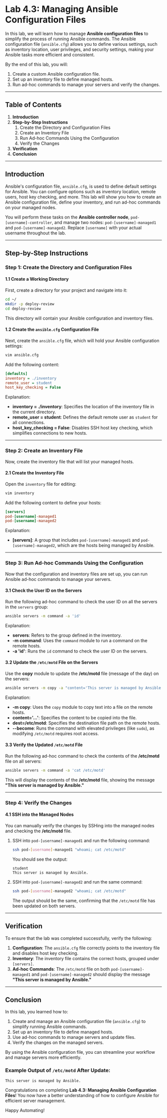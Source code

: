 # Lab 4.3: Managing Ansible Configuration Files

In this lab, we will learn how to manage **Ansible configuration files** to simplify the process of running Ansible commands. The Ansible configuration file (`ansible.cfg`) allows you to define various settings, such as inventory location, user privileges, and security settings, making your Ansible tasks more efficient and consistent.

By the end of this lab, you will:
1. Create a custom Ansible configuration file.
2. Set up an inventory file to define managed hosts.
3. Run ad-hoc commands to manage your servers and verify the changes.

---

## Table of Contents
1. **Introduction**
2. **Step-by-Step Instructions**
    1. Create the Directory and Configuration Files
    2. Create an Inventory File
    3. Run Ad-hoc Commands Using the Configuration
    4. Verify the Changes
3. **Verification**
4. **Conclusion**

---

## Introduction

Ansible's configuration file, `ansible.cfg`, is used to define default settings for Ansible. You can configure options such as inventory location, remote users, host key checking, and more. This lab will show you how to create an Ansible configuration file, define your inventory, and run ad-hoc commands on your managed nodes.

You will perform these tasks on the **Ansible controller node**, `pod-[username]-controller`, and manage two nodes: `pod-[username]-managed1` and `pod-[username]-managed2`. Replace `[username]` with your actual username throughout the lab.

---

## Step-by-Step Instructions

### Step 1: Create the Directory and Configuration Files

#### 1.1 Create a Working Directory

First, create a directory for your project and navigate into it:

```bash
cd ~/
mkdir -p deploy-review
cd deploy-review
```

This directory will contain your Ansible configuration and inventory files.

#### 1.2 Create the `ansible.cfg` Configuration File

Next, create the `ansible.cfg` file, which will hold your Ansible configuration settings:

```bash
vim ansible.cfg
```

Add the following content:

```ini
[defaults]
inventory = ./inventory
remote_user = student
host_key_checking = False
```

Explanation:
- **inventory = ./inventory**: Specifies the location of the inventory file in the current directory.
- **remote_user = student**: Defines the default remote user as `student` for all connections.
- **host_key_checking = False**: Disables SSH host key checking, which simplifies connections to new hosts.

---

### Step 2: Create an Inventory File

Now, create the inventory file that will list your managed hosts.

#### 2.1 Create the Inventory File

Open the `inventory` file for editing:

```bash
vim inventory
```

Add the following content to define your hosts:

```ini
[servers]
pod-[username]-managed1
pod-[username]-managed2
```

Explanation:
- **[servers]**: A group that includes `pod-[username]-managed1` and `pod-[username]-managed2`, which are the hosts being managed by Ansible.

---

### Step 3: Run Ad-hoc Commands Using the Configuration

Now that the configuration and inventory files are set up, you can run Ansible ad-hoc commands to manage your servers.

#### 3.1 Check the User ID on the Servers

Run the following ad-hoc command to check the user ID on all the servers in the `servers` group:

```bash
ansible servers -m command -a 'id'
```

Explanation:
- **servers**: Refers to the group defined in the inventory.
- **-m command**: Uses the `command` module to run a command on the remote hosts.
- **-a 'id'**: Runs the `id` command to check the user ID on the servers.

#### 3.2 Update the `/etc/motd` File on the Servers

Use the **copy** module to update the **/etc/motd** file (message of the day) on the servers:

```bash
ansible servers -m copy -a "content='This server is managed by Ansible.\n' dest=/etc/motd" --become
```

Explanation:
- **-m copy**: Uses the `copy` module to copy text into a file on the remote hosts.
- **content='...'**: Specifies the content to be copied into the file.
- **dest=/etc/motd**: Specifies the destination file path on the remote hosts.
- **--become**: Runs the command with elevated privileges (like `sudo`), as modifying `/etc/motd` requires root access.

#### 3.3 Verify the Updated `/etc/motd` File

Run the following ad-hoc command to check the contents of the **/etc/motd** file on all servers:

```bash
ansible servers -m command -a 'cat /etc/motd'
```

This will display the contents of the **/etc/motd** file, showing the message **"This server is managed by Ansible."**

---

### Step 4: Verify the Changes

#### 4.1 SSH into the Managed Nodes

You can manually verify the changes by SSHing into the managed nodes and checking the **/etc/motd** file.

1. SSH into `pod-[username]-managed1` and run the following command:

   ```bash
   ssh pod-[username]-managed1 "whoami; cat /etc/motd"
   ```

   You should see the output:
   ```
   student
   This server is managed by Ansible.
   ```

2. SSH into `pod-[username]-managed2` and run the same command:

   ```bash
   ssh pod-[username]-managed2 "whoami; cat /etc/motd"
   ```

   The output should be the same, confirming that the `/etc/motd` file has been updated on both servers.

---

## Verification

To ensure that the lab was completed successfully, verify the following:
1. **Configuration**: The `ansible.cfg` file correctly points to the inventory file and disables host key checking.
2. **Inventory**: The inventory file contains the correct hosts, grouped under `[servers]`.
3. **Ad-hoc Commands**: The `/etc/motd` file on both `pod-[username]-managed1` and `pod-[username]-managed2` should display the message **"This server is managed by Ansible."**

---

## Conclusion

In this lab, you learned how to:
1. Create and manage an Ansible configuration file (`ansible.cfg`) to simplify running Ansible commands.
2. Set up an inventory file to define managed hosts.
3. Use ad-hoc commands to manage servers and update files.
4. Verify the changes on the managed servers.

By using the Ansible configuration file, you can streamline your workflow and manage servers more efficiently.

### Example Output of `/etc/motd` After Update:

```
This server is managed by Ansible.
```

Congratulations on completing **Lab 4.3: Managing Ansible Configuration Files**! You now have a better understanding of how to configure Ansible for efficient server management.

Happy Automating!
